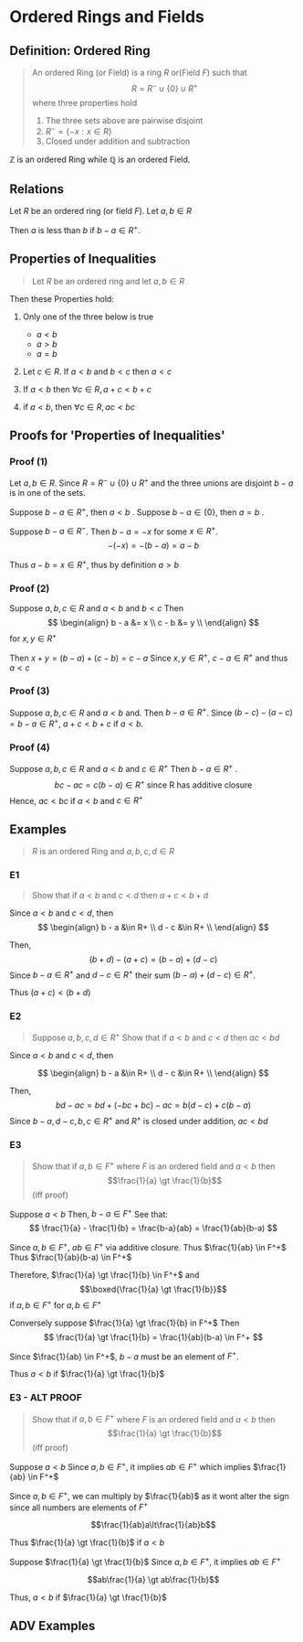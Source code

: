 # Ordered Rings and Fields
## Definition: **Ordered Ring**
> An ordered Ring (or Field) is a ring $R$ or(Field $F$) such that
> $$R = {R}^- \cup \{0\} \cup {R}^+$$ 
> where three properties hold
> 1. The three sets above are pairwise disjoint
> 2. $R^- = \{-x:x\in R\}$
> 3. Closed under addition and subtraction

$\mathbb{Z}$ is an ordered Ring while $\mathbb{Q}$ is an ordered Field.

## Relations
Let $R$ be an ordered ring (or field $F$).
Let $a, b\in R$

Then $a$ is less than $b$ if $b-a \in R^+$.

## Properties of Inequalities 
> Let $R$ be an ordered ring and let $a, b \in R$

Then these Properties hold:
1. Only one of the three below is true
	+	$a<b$
	+	$a>b$
	+	$a=b$

2. Let $c \in R$. If $a<b$ and $b<c$ then $a<c$
3. If $a<b$ then $\forall c\in R, a+c<b+c$
4. if $a<b$, then $\forall c\in R, ac<bc$

## Proofs for 'Properties of Inequalities'

### Proof (1)
Let $a, b\in R$. 
Since $R = {R}^- \cup \{0\} \cup {R}^+$ and the three unions are disjoint $b-a$ is in one of the sets. 

Suppose $b - a \in R^+$, then $a < b$ .
Suppose $b - a \in \{0\}$, then $a = b$ .

Suppose $b - a \in R^-$. 
Then $b-a = -x$ for some $x\in R^+$. 
$$-(-x) = -(b-a) = a - b$$

Thus $a-b = x \in R^+$, thus by definition $a>b$

### Proof (2)
Suppose $a, b, c \in R$ and $a<b$ and $b<c$
Then 
$$
\begin{align}
	b - a &= x \\
	c - b &= y \\
\end{align}
$$
for $x, y \in R^+$ 

Then $x+y = (b-a) + (c-b) = c-a$
Since $x, y \in R^+$, $c-a \in R^+$ and thus $a<c$

### Proof (3)
Suppose $a, b, c \in R$ and $a<b$ and. Then $b-a\in R^+$.
Since $(b-c)-(a-c) = b-a \in R^+$, $a+c<b+c$ if $a<b$. 


### Proof (4)
Suppose $a, b, c \in R$ and $a<b$ and $c\in R^+$
Then $b-a\in R^+$ .
$$bc-ac = c(b-a) \in R^+ \text{ since R has additive closure}$$
Hence, $ac<bc$ if $a<b$ and $c\in R^+$

## Examples
> $R$ is an ordered Ring and  $a, b, c, d \in R$ 
### E1
> Show that if $a<b$ and $c<d$ then $a+c < b+d$

Since $a<b$ and $c<d$, then
$$
\begin{align}
	b - a &\in R+ \\
	d - c &\in R+ \\
\end{align}
$$

Then, 
$$(b+d)-(a+c) = (b-a) + (d-c) $$
Since $b-a\in R^+$ and $d-c\in R^+$ their sum $(b-a) + (d-c)\in R^+$.

Thus $(a+c) < (b+d)$

### E2
> Suppose $a, b, c, d \in R^+$
> Show that if $a<b$ and $c<d$ then $ac < bd$

Since $a<b$ and $c<d$, then

$$
\begin{align}
	b - a &\in R+ \\
	d - c &\in R+ \\
\end{align}
$$

Then, 
$$bd-ac = bd+(-bc+bc)-ac = b(d-c) + c(b-a) $$
Since $b-a, d-c, b, c \in R^+$ and $R^+$ is closed under addition, $ac<bd$

### E3
> Show that if $a, b \in F^+$ where $F$ is an ordered field and $a \lt b$ then $$\frac{1}{a} \gt \frac{1}{b}$$ (iff proof)

Suppose $a\lt b$
Then,  $b-a\in F^+$
See that:
$$
\frac{1}{a} - \frac{1}{b} = \frac{b-a}{ab} = \frac{1}{ab}(b-a)
$$

Since $a, b \in F^+$, $ab \in F^+$ via additive closure.
Thus $\frac{1}{ab} \in F^+$
Thus $\frac{1}{ab}(b-a) \in F^+$

Therefore, $\frac{1}{a} \gt \frac{1}{b} \in F^+$ and 
$$\boxed{\frac{1}{a} \gt \frac{1}{b}}$$
if $a, b \in F^+$ for $a, b \in F^+$

Conversely suppose $\frac{1}{a} \gt \frac{1}{b} in F^+$
Then 
$$
\frac{1}{a} \gt \frac{1}{b} = \frac{1}{ab}(b-a) \in F^+
$$

Since $\frac{1}{ab} \in F^+$, $b-a$ must be an element of $F^+$. 

Thus $a < b$ if $\frac{1}{a} \gt \frac{1}{b}$

### E3 - ALT PROOF
> Show that if $a, b \in F^+$ where $F$ is an ordered field and $a \lt b$ then $$\frac{1}{a} \gt \frac{1}{b}$$ (iff proof)

Suppose $a<b$
Since $a, b \in F^+$, it implies $ab \in F^+$ which implies $\frac{1}{ab} \in F^+$

Since $a, b \in F^+$, we can multiply by $\frac{1}{ab}$ as it wont alter the sign since all numbers are elements of $F^+$

$$\frac{1}{ab}a\lt\frac{1}{ab}b$$

Thus $\frac{1}{a} \gt \frac{1}{b}$ if $a<b$

Suppose $\frac{1}{a} \gt \frac{1}{b}$
Since $a, b \in F^+$, it implies $ab \in F^+$ 

$$ab\frac{1}{a} \gt ab\frac{1}{b}$$

Thus, $a<b$ if $\frac{1}{a} \gt \frac{1}{b}$

## ADV Examples